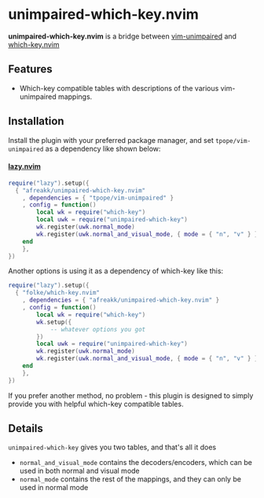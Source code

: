 # unimpaired-which-key.nvim

**unimpaired-which-key.nvim** is a bridge between [vim-unimpaired](https://github.com/tpope/vim-unimpaired/) and [which-key.nvim](https://github.com/folke/which-key.nvim)

## Features

-   Which-key compatible tables with descriptions of the various vim-unimpaired mappings.

## Installation

Install the plugin with your preferred package manager, and set `tpope/vim-unimpaired` as a dependency like shown below:

#### [lazy.nvim](https://github.com/folke/lazy.nvim)

```lua
require("lazy").setup({
  { "afreakk/unimpaired-which-key.nvim"
    , dependencies = { "tpope/vim-unimpaired" }
    , config = function()
        local wk = require("which-key")
        local uwk = require("unimpaired-which-key")
        wk.register(uwk.normal_mode)
        wk.register(uwk.normal_and_visual_mode, { mode = { "n", "v" } })
    end
    },
})
```

Another options is using it as a dependency of which-key like this:

```lua
require("lazy").setup({
  { "folke/which-key.nvim"
    , dependencies = { "afreakk/unimpaired-which-key.nvim" }
    , config = function()
        local wk = require("which-key")
        wk.setup({
            -- whatever options you got
        })
        local uwk = require("unimpaired-which-key")
        wk.register(uwk.normal_mode)
        wk.register(uwk.normal_and_visual_mode, { mode = { "n", "v" } })
    end
    },
})
```

If you prefer another method, no problem - this plugin is designed to simply provide you with helpful which-key compatible tables.

## Details

`unimpaired-which-key` gives you two tables, and that's all it does

-   `normal_and_visual_mode` contains the decoders/encoders, which can be used in both normal and visual mode
-   `normal_mode` contains the rest of the mappings, and they can only be used in normal mode
